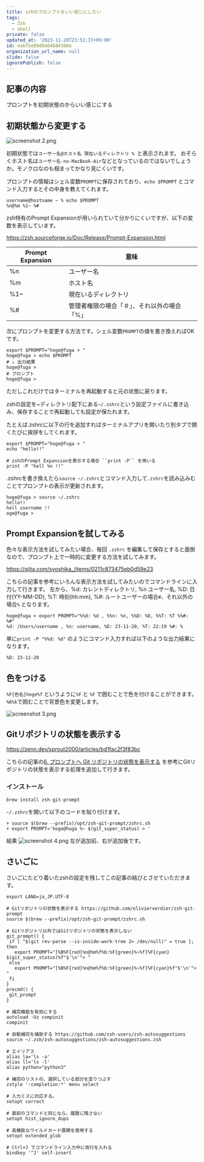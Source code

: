 ```yaml
---
title: zshのプロンプトをいい感じにしたい
tags:
  - Zsh
  - shell
private: false
updated_at: '2023-11-20T23:51:37+09:00'
id: ea6f5e09d9a64b84308e
organization_url_name: null
slide: false
ignorePublish: false
---
```

## 記事の内容
プロンプトを初期状態のからいい感じにする

## 初期状態から変更する

![screenshot 2.png](https://qiita-image-store.s3.ap-northeast-1.amazonaws.com/0/639130/e111da35-c349-7b46-e14f-c76e48afaaec.png)

初期状態では`ユーザー名@ホスト名 現在いるディレクトリ % `と表示されます。
おそらくホスト名は`ユーザー名-no-MacBook-Air`などとなっているのではないでしょうか。モノクロなのも相まってかなり見にくいです。

プロンプトの情報はシェル変数`PROMPT`に保存されており、`echo $PROMPT` とコマンド入力するとその中身を教えてくれます。

```sh: shell
username@hostname ~ % echo $PROMPT 
%n@%m %1~ %# 
```
zsh特有のPrompt Expansionが用いられていて分かりにくいですが、以下の変数を表示しています。

https://zsh.sourceforge.io/Doc/Release/Prompt-Expansion.html

|Prompt Expansion |意味  |
|---|---|
|%n  |ユーザー名 |
|%m  |ホスト名  |
|%1~ | 現在いるディレクトリ|
|%# | 管理者権限の場合「＃」、それ以外の場合「%」|


次にプロンプトを変更する方法です。シェル変数`PROMPT`の値を書き換えればOKです。

```sh: shell
export $PROMPT="hoge@fuga > "
hoge@fuga > echo $PROMPT
# ↓ 出力結果
hoge@fuga > 
# プロンプト
hoge@fuga > 
```

ただしこれだけではターミナルを再起動すると元の状態に戻ります。

zshの設定を~ディレクトリ配下にある`~/.zshrc`という設定ファイルに書き込み、保存することで再起動しても設定が保たれます。

たとえば.zshrcに以下の行を追加すればターミナルアプリを開いたり別タブで開くたびに挨拶をしてくれます。

```.zshrc
export $PROMPT="hoge@fuga > "
echo "hello!!"

# zshのPrompt Expansionを表示する場合 ``print -P`` を用いる
print -P "hell %n !!"
```
.zshrcを書き換えたら`source ~/.zshrc`とコマンド入力して`.zshrc`を読み込みむことでプロンプトの表示が更新されます。

```sh: shell
hoge@fuga > source ~/.zshrc
hello!!
hell username !!
oge@fuga >
```

## Prompt Expansionを試してみる

色々な表示方法を試してみたい場合、毎回 `.zshrc` を編集して保存とすると面倒なので、プロンプト上で一時的に変更する方法を試してみます。

https://qiita.com/syoshika_/items/0211c873475eb0d59e23

こちらの記事を参考にいろんな表示方法を試してみたいのでコマンドラインに入力して行きます。
左から、%d: カレントディレクトリ, %n ユーザー名, %D: 日付(YY-MM-DD), %T: 時刻(hh:mm), %#: ルートユーザーの場合`#`、それ以外の場合`%` となります。

```sh: shell
hoge@fuga > export PROMPT="%%d: %d , %%n: %n, %%D: %D, %%T: %T %%#: %#"
%d: /Users/username , %n: username, %D: 23-11-20, %T: 22:19 %#: %
```

単に`print -P "%%d: %d"` のようにコマンド入力すれば以下のような出力結果になります。

```sh
%D: 23-11-20
```
## 色をつける

`%F{色名}hoge%f` というように`%F` と `%F` で囲むことで色を付けることができます。
`%K%k`で囲むことで背景色を変更します。

![screenshot 3.png](https://qiita-image-store.s3.ap-northeast-1.amazonaws.com/0/639130/80ba66e6-4921-07a3-f826-8ee2199df0c8.png)


## Gitリポジトリの状態を表示する

https://zenn.dev/sprout2000/articles/bd1fac2f3f83bc

こちらの記事の[6. プロンプトへ Git リポジトリの状態を表示する](https://zenn.dev/sprout2000/articles/bd1fac2f3f83bc#6.-%E3%83%97%E3%83%AD%E3%83%B3%E3%83%97%E3%83%88%E3%81%B8-git-%E3%83%AA%E3%83%9D%E3%82%B8%E3%83%88%E3%83%AA%E3%81%AE%E7%8A%B6%E6%85%8B%E3%82%92%E8%A1%A8%E7%A4%BA%E3%81%99%E3%82%8B) を参考にGitリポジトリの状態を表示する処理を追加して行きます。

### インストール
```sh: shell
brew install zsh-git-prompt
```

`~/.zshrc`を開いて以下のコードを貼り付けます。

```.zshrc
+ source $(brew --prefix)/opt/zsh-git-prompt/zshrc.sh
+ export PROMPT='hoge@huga %~ $(git_super_status) > '
```

結果
![screenshot 4.png](https://qiita-image-store.s3.ap-northeast-1.amazonaws.com/0/639130/ae7734ff-94cf-ba40-826e-2e8d5b35d2f9.png)
左が追加前、右が追加後です。


## さいごに
さいごにたどり着いたzshの設定を残してこの記事の結びとさせていただきます。
``` .zshrc
export LANG=ja_JP.UTF-8

# Gitリポジトリの状態を表示する https://github.com/olivierverdier/zsh-git-prompt
source $(brew --prefix)/opt/zsh-git-prompt/zshrc.sh

# Gitリポジトリ以外ではGitリポジトリの状態を表示しない
git_prompt() {
 if [ "$(git rev-parse --is-inside-work-tree 2> /dev/null)" = true ]; then
   export PROMPT="[%B%F{red}%n@%m%f%b:%F{green}%~%f]%F{cyan} $(git_super_status)%f"$'\n'"> " 
 else
   export PROMPT="[%B%F{red}%n@%m%f%b:%F{green}%~%f]%F{cyan}%f"$'\n'"> " 
 fi
}
precmd() {
 git_prompt
}

# 補完機能を有効にする
autoload -Uz compinit
compinit

# 自動補完を補助する https://github.com/zsh-users/zsh-autosuggestions
source ~/.zsh/zsh-autosuggestions/zsh-autosuggestions.zsh

# エイリアス
alias la='ls -a'
alias ll='ls -l'
alias python="python3"

# 補完のリストの、選択している部分を塗りつぶす
zstyle ':completion:*' menu select

# 入力ミスに対応する。
setopt correct

# 直前のコマンドと同じなら、履歴に残さない
setopt hist_ignore_dups

# 高機能なワイルドカード展開を使用する
setopt extended_glob

# Ctrl+J でコマンドライン入力中に改行を入れる
bindkey '^J' self-insert
```

